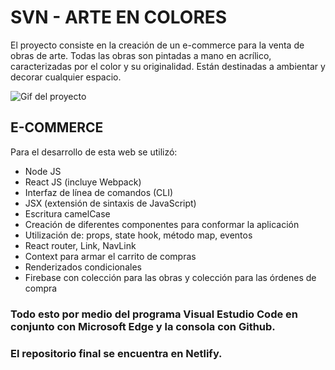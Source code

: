 # SVN - ARTE EN COLORES
El proyecto consiste en la creación de un e-commerce para la venta de obras de arte.
Todas las obras son pintadas a mano en acrílico, caracterizadas por el color y su originalidad.
Están destinadas a ambientar y decorar cualquier espacio. 

![Gif del proyecto](https://giphy.com/embed/BFYSpKjUXUlhdzcV22)

## E-COMMERCE
Para el desarrollo de esta web se utilizó: 
- Node JS
- React  JS (incluye Webpack)
- Interfaz de línea de comandos (CLI)
- JSX (extensión de sintaxis de JavaScript)
- Escritura camelCase
- Creación de diferentes componentes para conformar la aplicación
- Utilización de: props, state hook, método map, eventos
- React router, Link, NavLink
- Context para armar el carrito de compras
- Renderizados condicionales 
- Firebase con colección para las obras y colección para las órdenes de compra

### Todo esto por medio del programa Visual Estudio Code en conjunto con Microsoft Edge y la consola con Github.

### El repositorio final se encuentra en Netlify.

